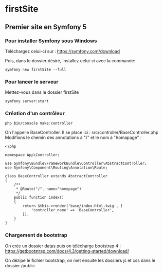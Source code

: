 # firstSite
## Premier site en Symfony 5
### Pour installer Symfony sous Windows
Téléchargez celui-ci sur :
https://symfony.com/download

Puis, dans le dossier désiré, installez celui-ci avec la commande:

    symfony new firstSite --full
### Pour lancer le serveur
Mettez-vous dans le dossier firstSite

    symfony server:start 
### Création d'un contrôleur


    php bin/console make:controller

On l'appelle BaseController. Il se place ici : src/controller/BaseController.php
Modifions le chemin des annotations à "/" et le nom à "homapage" :

    <?php
    
    namespace App\Controller;
    
    use Symfony\Bundle\FrameworkBundle\Controller\AbstractController;
    use Symfony\Component\Routing\Annotation\Route;
    
    class BaseController extends AbstractController
    {
        /**
         * @Route("/", name="homepage")
         */
        public function index()
        {
            return $this->render('base/index.html.twig', [
                'controller_name' => 'BaseController',
            ]);
        }
    }
### Chargement de bootstrap
On crée un dossier datas puis on télécharge bootstrap 4 : https://getbootstrap.com/docs/4.3/getting-started/download/

On dézipe le fichier bootstrap, on met ensuite les dossiers js et css dans le dossier /public

       